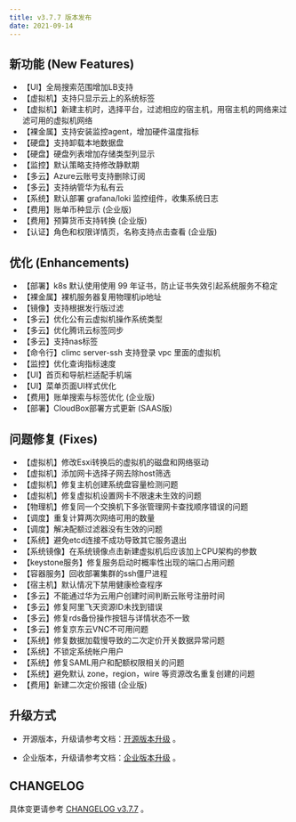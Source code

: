 ```yaml
---
title: v3.7.7 版本发布
date: 2021-09-14
---
```


## 新功能 (New Features)

- 【UI】全局搜索范围增加LB支持
- 【虚拟机】支持只显示云上的系统标签
- 【虚拟机】新建主机时，选择平台，过滤相应的宿主机，用宿主机的网络来过滤可用的虚拟机网络
- 【裸金属】支持安装监控agent，增加硬件温度指标
- 【硬盘】支持卸载本地数据盘
- 【硬盘】硬盘列表增加存储类型列显示
- 【监控】默认策略支持修改静默期
- 【多云】Azure云账号支持删除订阅
- 【多云】支持纳管华为私有云
- 【系统】默认部署 grafana/loki 监控组件，收集系统日志
- 【费用】账单币种显示 (企业版)
- 【费用】预算货币支持转换 (企业版)
- 【认证】角色和权限详情页，名称支持点击查看 (企业版)

## 优化 (Enhancements)

- 【部署】k8s 默认使用使用 99 年证书，防止证书失效引起系统服务不稳定
- 【裸金属】裸机服务器复用物理机ip地址
- 【镜像】支持根据发行版过滤
- 【多云】优化公有云虚拟机操作系统类型
- 【多云】优化腾讯云标签同步
- 【多云】支持nas标签
- 【命令行】climc server-ssh 支持登录 vpc 里面的虚拟机
- 【监控】优化查询指标速度
- 【UI】首页和导航栏适配手机端
- 【UI】菜单页面UI样式优化
- 【费用】账单搜索与标签优化 (企业版)
- 【部署】CloudBox部署方式更新 (SAAS版)

## 问题修复 (Fixes)

- 【虚拟机】修改Esxi转换后的虚拟机的磁盘和网络驱动
- 【虚拟机】添加网卡选择子网去除host筛选
- 【虚拟机】修复主机创建系统盘容量检测问题
- 【虚拟机】修复虚拟机设置网卡不限速未生效的问题
- 【物理机】修复同一个交换机下多张管理网卡查找顺序错误的问题
- 【调度】重复计算两次网络可用的数量
- 【调度】解决配额过滤器没有生效的问题
- 【系统】避免etcd连接不成功导致其它服务退出
- 【系统镜像】在系统镜像点击新建虚拟机后应该加上CPU架构的参数
- 【keystone服务】修复服务启动时概率性出现的端口占用问题
- 【容器服务】回收部署集群的ssh僵尸进程
- 【宿主机】默认情况下禁用健康检查程序
- 【多云】不能通过华为云用户创建时间判断云账号注册时间
- 【多云】修复阿里飞天资源ID未找到错误
- 【多云】修复rds备份操作按钮与详情状态不一致
- 【多云】修复京东云VNC不可用问题
- 【系统】修复数据加载慢导致的二次定价开关数据异常问题
- 【系统】不锁定系统帐户用户
- 【系统】修复SAML用户和配额权限相关的问题
- 【系统】避免默认 zone，region，wire 等资源改名重复创建的问题
- 【费用】新建二次定价报错 (企业版)

## 升级方式

- 开源版本，升级请参考文档：[开源版本升级](https://www.cloudpods.org/zh/docs/setup/upgrade/) 。

- 企业版本，升级请参考文档：[企业版本升级](https://docs.yunion.cn/zh/docs/quick/upgrade/) 。

## CHANGELOG

具体变更请参考 [CHANGELOG v3.7.7](https://www.cloudpods.org/zh/docs/changelog/release-3.7/3-7-7/) 。
